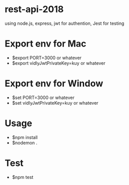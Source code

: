 # rest-api-2018
using node.js, express, jwt for authention, Jest for testing

# Export env for Mac
- $export PORT=3000 or whatever
- $export vidlyJwtPrivateKey=kuy or whatever 

# Export env for Window
- $set PORT=3000 or whatever
- $set vidlyJwtPrivateKey=kuy or whatever 

# Usage
- $npm install
- $nodemon .

# Test
- $npm test



